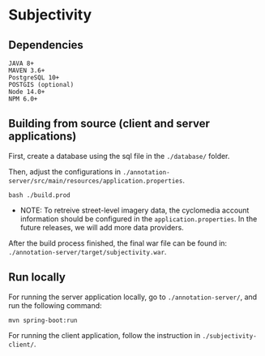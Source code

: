 # Subjectivity 



## Dependencies

```
JAVA 8+
MAVEN 3.6+
PostgreSQL 10+
POSTGIS (optional)
Node 14.0+
NPM 6.0+
```

## Building from source (client and server applications)
First, create a database using the sql file in the `./database/` folder.

Then, adjust the configurations in `./annotation-server/src/main/resources/application.properties`.

```
bash ./build.prod
```

* NOTE: To retreive street-level imagery data, the cyclomedia account information should be configured in the `application.properties`. In the future releases, we will add more data providers.

After the build process finished, the final war file can be found in: `./annotation-server/target/subjectivity.war`.



## Run locally
For running the server application locally, go to  `./annotation-server/`, and run the following command:

```
mvn spring-boot:run

```

For running the client application, follow the instruction in `./subjectivity-client/`.
